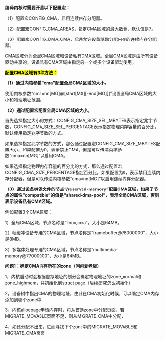 **编译内核时需要开启以下配置宏：**

（1）配置宏CONFIG_CMA，启用连续内存分配器。

（2）配置宏CONFIG_CMA_AREAS，指定CMA区域的最大数量，默认值是7。

（3）配置宏CONFIG_DMA_CMA，启用允许设备驱动分配内存的连续内存分配器。

CMA区域分为全局CMA区域和设备私有CMA区域。全局CMA区域是由所有设备驱动共享的，设备私有CMA区域由指定的一个或多个设备驱动使用。

<mark>**配置CMA区域有3种方法：**</mark>

**（1）通过内核参数“cma”配置全局CMA区域的大小。**

使用内核参数“cma=nn[MG]@[start[MG][-end[MG]]]”设置全局CMA区域的大小和物理地址范围。

**（2）通过配置宏配置全局CMA区域的大小。**

首先选择指定大小的方式：CONFIG_CMA_SIZE_SEL_MBYTES表示指定兆字节数，CONFIG_CMA_SIZE_SEL_PERCENTAGE表示指定物理内存容量的百分比，默认使用指定兆字节数的方式。

如果选择指定兆字节数的方式，那么通过配置宏CONFIG_CMA_SIZE_MBYTES配置大小。如果配置为0，表示禁止CMA，但是可以传递内核参数“cma=nn[MG]”以启用CMA。

如果选择指定物理内存容量的百分比的方式，那么通过配置宏CONFIG_CMA_SIZE_PERCENTAGE指定百分比。如果配置为0，表示禁用连续内存分配器，但是可以传递内核参数“cma=nn[MG]”以启用连续内存分配器。

**（3）通过设备树源文件的节点“/reserved-memory”配置CMA区域，如果子节点的属性“compatible”的值是“shared-dma-pool”，表示全局CMA区域，否则表示设备私有CMA区域。**

例如配置3个CMA区域：

1）全局CMA区域，节点名称是“linux,cma”，大小是64MB。

2）帧缓冲设备专用的CMA区域，节点名称是“framebuffer@78000000”，大小是8MB。

3）多媒体处理专用的CMA区域，节点名称是“multimedia-memory@77000000”，大小是64MB。

**问题1：确定CMA内存所在的zone（问问夏老板）**

1，内核启动时会根据虚拟地址的划分会确定物理地址的zone_normal和zone_highmem，并初始化到struct page（后续研究怎么初始化）

2，设备树中指出CMA的物理地址，由此在CMA初始化时候，可以确定CMA内存添加到哪个zone中

3，内核allocpage申请内存时，将从首选zone中分配页面，若MIGRATE_MOVABLE页面不足，则从MIGRATE_CMA中分配，

4，如还分配不出来，进而寻找下个zone中的MIGRATE_MOVABLE和MIGRATE_CMA页面
